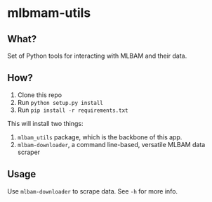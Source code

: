 # mlbmam-utils

## What?

Set of Python tools for interacting with MLBAM and their data.

## How?

1. Clone this repo
2. Run `python setup.py install`
3. Run `pip install -r requirements.txt`

This will install two things:

1. `mlbam_utils` package, which is the backbone of this app.
2. `mlbam-downloader`, a command line-based, versatile MLBAM data scraper

## Usage

Use `mlbam-downloader` to scrape data. See `-h` for more info.
